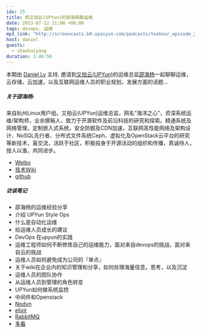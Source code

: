 ```yaml
---
idx: 25
title: 和又拍云(UPYun)的邵海杨聊运维
date: 2013-07-22 21:00 +08:00
tags: devops, 运维
mp3_link: "http://screencasts.b0.upaiyun.com/podcasts/teahour_episode_25.m4a"
host: daniel
guests:
  - shaohaiyang
duration: 1:46:50
---
```


本期由 [Daniel Lv](http://lvguoning.com) 主持, 邀请到[又拍云(UPYun)](http://upyun.com/)的运维总监[邵海杨](http://weibo.com/gg618)一起聊聊运维，云存储，云加速，以及互联网运维人员的职业规划，发展方面的话题...

##### 关于邵海杨:

来自杭州Linux用户组。又拍云(UPYun)运维总监，网名“海洋之心”，资深系统运维/架构师，业余撰稿人，致力于开源软件及前沿科技的研究和探索。精通系统及网络管理，定制嵌入式系统，安全防御及CDN加速，互联网高性能网络及架构设计、NoSQL先行者、分布式文件系统Ceph、虚拟化及OpenStack云平台的研究等新技术，喜交流，活跃于社区，积极投身于开源活动的组织和传播，真诚待人，授人以渔，共同进步。

* [Weibo](http://weibo.com/gg618)
* [技术Wiki](http://shaohy.17geek.us)
* [github](https://github.com/shaohaiyang)

##### 访谈笔记

* 邵海杨的运维经验分享
* 介绍 UPYun Style Ops
* 什么是自动化运维
* 给运维人员成长的建议
* DevOps 在upyun的实践
* 运维工程师如何不断修炼自己的运维能力，面对来自devops的挑战，面对来自云的挑战
* 运维人员如何避免成为公司的『单点』
* 关于wiki在企业内的知识管理和分享，如何处理海量信息，思考，以及沉淀
* 运维人员的团队协作
* 从运维人员到管理的角色转变
* UPYun如何做系统监控
* 中间件和Openstack
* [Nodyn](http://nodyn.io/)
* [elixir](http://elixir-lang.org/)
* [RabbitMQ](http://www.rabbitmq.com/)
* [多看](http://www.duokan.com)
